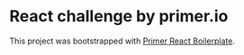 # React challenge by primer.io

This project was bootstrapped with [Primer React Boilerplate](https://github.com/primer-io/react-challenge-boilerplate).
